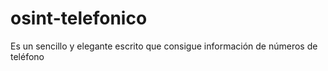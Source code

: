 # osint-telefonico
Es un sencillo y elegante escrito que consigue información de números de teléfono
